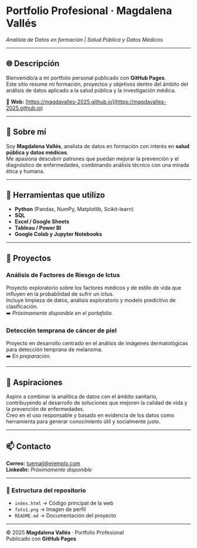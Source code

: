 # Portfolio Profesional · Magdalena Vallés
*Analista de Datos en formación | Salud Pública y Datos Médicos*

---

## 🌐 Descripción
Bienvenido/a a mi portfolio personal publicado con **GitHub Pages**.  
Este sitio resume mi formación, proyectos y objetivos dentro del ámbito del análisis de datos aplicado a la salud pública y la investigación médica.

🔗 **Web:** [https://magdavalles-2025.github.io](https://magdavalles-2025.github.io)

---

## 🧠 Sobre mí
Soy **Magdalena Vallés**, analista de datos en formación con interés en **salud pública y datos médicos**.  
Me apasiona descubrir patrones que puedan mejorar la prevención y el diagnóstico de enfermedades, combinando análisis técnico con una mirada ética y humana.

---

## 💼 Herramientas que utilizo
- **Python** (Pandas, NumPy, Matplotlib, Scikit-learn)  
- **SQL**  
- **Excel / Google Sheets**  
- **Tableau / Power BI**  
- **Google Colab y Jupyter Notebooks**

---

## 🚀 Proyectos

### Análisis de Factores de Riesgo de Ictus
Proyecto exploratorio sobre los factores médicos y de estilo de vida que influyen en la probabilidad de sufrir un ictus.  
Incluye limpieza de datos, análisis exploratorio y modelo predictivo de clasificación.  
➡️ *Próximamente disponible en el portafolio.*

### Detección temprana de cáncer de piel
Proyecto en desarrollo centrado en el análisis de imágenes dermatológicas para detección temprana de melanoma.  
➡️ *En preparación.*

---

## 🎯 Aspiraciones
Aspiro a combinar la analítica de datos con el ámbito sanitario, contribuyendo al desarrollo de soluciones que mejoren la calidad de vida y la prevención de enfermedades.  
Creo en el uso responsable y basado en evidencia de los datos como herramienta para generar conocimiento útil y socialmente justo.

---

## 📫 Contacto
**Correo:** [tuemail@ejemplo.com](mailto:magdavalles@gmail.com)  
**LinkedIn:** *Próximamente disponible*  

---

### 📁 Estructura del repositorio
- `index.html` → Código principal de la web  
- `foto1.png` → Imagen de perfil  
- `README.md` → Documentación del proyecto  

---

© 2025 **Magdalena Vallés** · Portfolio Profesional  
Publicado con **GitHub Pages**
